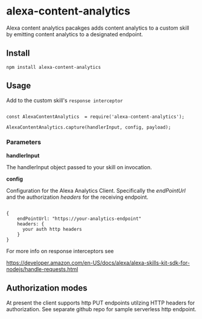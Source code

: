 # alexa-content-analytics
Alexa content analytics pacakges adds content analytics to a custom skill by emitting content analytics to a designated endpoint.

## Install 

``` npm install alexa-content-analytics ```

## Usage

Add to the custom skill's ```response interceptor```  

```

const AlexaContentAnalytics  = require('alexa-content-analytics');

AlexaContentAnalytics.capture(handlerInput, config, payload);

```

### Parameters
**handlerInput** 

The handlerInput object passed to your skill on invocation.

**config**

Configuration for the Alexa Analytics Client. Specifically the *endPointUrl* and the authorization *headers* for the receiving endpoint.

```

{
    endPointUrl: "https://your-analytics-endpoint"
    headers: {
      your auth http headers
    }
}

```

For more info on response interceptors see

 https://developer.amazon.com/en-US/docs/alexa/alexa-skills-kit-sdk-for-nodejs/handle-requests.html 

## Authorization modes 

At present the client supports http PUT endpoints utilzing HTTP headers for authorization. See separate github repo for sample serverless http endpoint.